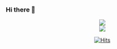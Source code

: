 ### Hi there 👋

<div align=center>
	<a href="https://github.com/jwseo4074/" target="_blank"><img src="https://img.shields.io/badge/Github-#181717?style=flat-square&logo=Github&logoColor=white"/>	</a>
</div>

<div align=center>
	<a href="https://www.instagram.com/zwon___/" target="_blank"><img src="https://img.shields.io/badge/Instagram-E4405F?style=flat-square&logo=Instagram&logoColor=white"/>	</a>
</div>

<div align=center>
	
 [![Hits](https://hits.seeyoufarm.com/api/count/incr/badge.svg?url=https%3A%2F%2Fgithub.com%2Fjwseo4074%2F&count_bg=%2379C83D&title_bg=%23555555&icon=&icon_color=%23E7E7E7&title=hits&edge_flat=false)](https://hits.seeyoufarm.com)
	
 </div>
